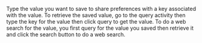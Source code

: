Type the value you want to save to share preferences with a key associated with the value.
To retrieve the saved value, go to the query activity then type the key for the value then click query to get the value.
To do a web search for the value, you first query for the value you saved then retrieve it and click the search button to do a web search.
